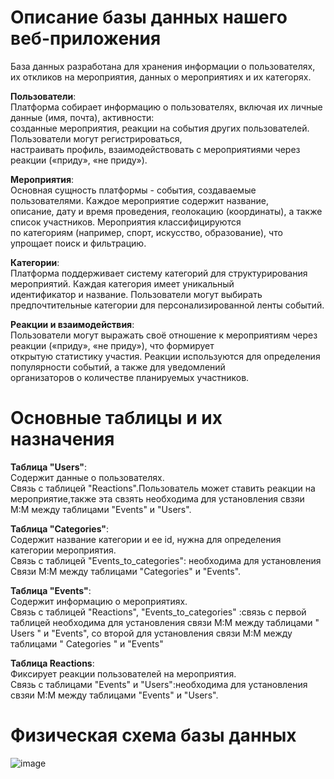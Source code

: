 <h1>Описание базы данных нашего веб-приложения</h1> 

База данных разработана для хранения информации о пользователях, их откликов на мероприятия, данных о мероприятиях и их категорях.

**Пользователи**:<br>
Платформа собирает информацию о пользователях, включая их личные данные (имя, почта), активности:<br>
созданные мероприятия, реакции на события других пользователей. Пользователи могут регистрироваться,<br>
настраивать профиль, взаимодействовать с мероприятиями через реакции («приду», «не приду»).<br>

**Мероприятия**:<br>
Основная сущность платформы - события, создаваемые пользователями. Каждое мероприятие содержит название,<br>
описание, дату и время проведения, геолокацию (координаты), а также список участников. Мероприятия классифицируются <br>
по категориям (например, спорт, искусство, образование), что упрощает поиск и фильтрацию.<br>

**Категории**:<br>
Платформа поддерживает систему категорий для структурирования мероприятий. Каждая категория имеет уникальный <br>
идентификатор и название. Пользователи могут выбирать предпочтительные категории для персонализированной ленты событий.<br>

**Реакции и взаимодействия**:<br>
Пользователи могут выражать своё отношение к мероприятиям через реакции («приду», «не приду»), что формирует <br>
открытую статистику участия. Реакции используются для определения популярности событий, а также для уведомлений <br>
организаторов о количестве планируемых участников.<br>

<h1> Основные таблицы и их назначения </h1>

**Таблица "Users"**:<br>
Содержит данные о пользователях.<br>
Связь с таблицей "Reactions".Пользователь может ставить реакции на мероприятие,также эта свзять необходима для установления свзяи M:M между таблицами "Events" и "Users".<br>

**Таблица "Categories"**: <br>
Содержит название категории и ее id, нужна для определения категории мероприятия.<br>
Связь с таблицей "Events_to_categories": необходима для установления <br>
Связи M:M между таблицами "Categories" и "Events".<br>

**Таблица "Events"**:<br>
Содержит информацию о мероприятиях.<br>
Связь с таблицей "Reactions", "Events_to_categories" :связь с первой таблицей необходима для установления связи M:M между таблицами " Users " и "Events", со второй для установления связи M:M между таблицами " Categories " и "Events"<br>

**Таблица Reactions**:<br>
Фиксирует реакции пользователей на мероприятия.<br>
Связь с таблицами "Events" и "Users":необходима для установления свзяи M:M между таблицами "Events" и "Users".<br>

<h1>Физическая схема базы данных</h1>

![image](https://github.com/user-attachments/assets/a6199b95-5e24-4a8d-a80e-045f348f0b8b)
